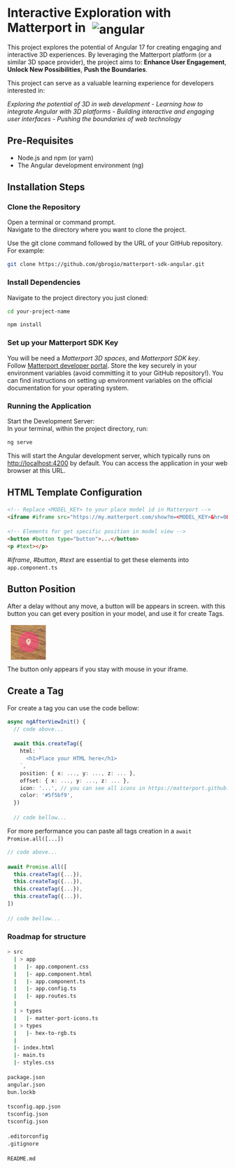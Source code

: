 # Interactive Exploration with Matterport in <img src="./public/favicon.ico" alt="angular" style="width: 30px; transform: translate(8px, 4px);">

This project explores the potential of Angular 17 for creating engaging and interactive 3D experiences. By leveraging the Matterport platform (or a similar 3D space provider), the project aims to: **Enhance User Engagement**, **Unlock New Possibilities**, **Push the Boundaries**.

This project can serve as a valuable learning experience for developers interested in:

*Exploring the potential of 3D in web development* - *Learning how to integrate Angular with 3D platforms* - *Building interactive and engaging user interfaces* - *Pushing the boundaries of web technology*

## Pre-Requisites

* Node.js and npm (or yarn)
* The Angular development environment (ng)

## Installation Steps

### Clone the Repository

Open a terminal or command prompt.\
Navigate to the directory where you want to clone the project.

Use the git clone command followed by the URL of your GitHub repository. For example:

```bash
git clone https://github.com/gbrogio/matterport-sdk-angular.git
```

### Install Dependencies

Navigate to the project directory you just cloned:

```bash
cd your-project-name
```

```bash
npm install
```

### Set up your Matterport SDK Key

You will be need a *Matterport 3D spaces*, and *Matterport SDK key*.\
Follow [Matterport developer portal](https://matterport.com/developers).
Store the key securely in your environment variables (avoid committing it to your GitHub repository!). You can find instructions on setting up environment variables on the official documentation for your operating system.

### Running the Application

Start the Development Server:\
In your terminal, within the project directory, run:

```bash
ng serve
```

This will start the Angular development server, which typically runs on [http://localhost:4200](http://localhost:4200) by default. You can access the application in your web browser at this URL.

## HTML Template Configuration

```html
<!-- Replace <MODEL_KEY> to your place model id in Matterport -->
<iframe #iframe src="https://my.matterport.com/show?m=<MODEL_KEY>&hr=0&title=0" frameBorder="0" allowFullScreen></iframe>

<!-- Elements for get specific position in model view -->
<button #button type="button">...</button>
<p #text></p>
```

*#iframe*, *#button*, *#text* are essential to get these elements into `app.component.ts`

## Button Position

After a delay without any move, a button will be appears in screen. with this button you can get every position in your model, and use it for create Tags.

<img src="./public/button.png" alt="button" style="width: 80px; transform: translate(8px, 4px);">

The button only appears if you stay with mouse in your iframe.

## Create a Tag

For create a tag you can use the code bellow:

```ts
async ngAfterViewInit() {
  // code above...

  await this.createTag({
    html: `
      <h1>Place your HTML here</h1>
    `,
    position: { x: ..., y: ..., z: ... },
    offset: { x: ..., y: ..., z: ... },
    icon: '...', // you can see all icons in https://matterport.github.io/showcase-sdk/tags_icons_reference.html 
    color: '#5f5bf9',
  })

  // code bellow...
```

For more performance you can paste all tags creation in a `await Promise.all([...])`

```ts
// code above...

await Promise.all([
  this.createTag({...}),
  this.createTag({...}),
  this.createTag({...}),
  this.createTag({...}),
])

// code bellow...
```

### Roadmap for structure

```bash
> src
  | > app
  |   |- app.component.css
  |   |- app.component.html
  |   |- app.component.ts
  |   |- app.config.ts
  |   |- app.routes.ts
  |
  | > types
  |   |- matter-port-icons.ts
  | > types
  |   |- hex-to-rgb.ts
  |
  |- index.html
  |- main.ts
  |- styles.css

package.json
angular.json
bun.lockb

tsconfig.app.json
tsconfig.json
tsconfig.json

.editorconfig
.gitignore

README.md
```

